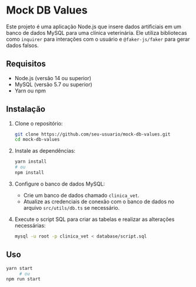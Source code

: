 # Mock DB Values

Este projeto é uma aplicação Node.js que insere dados artificiais em um banco de dados MySQL para uma clínica veterinária. Ele utiliza bibliotecas como `inquirer` para interações com o usuário e `@faker-js/faker` para gerar dados falsos.

## Requisitos

- Node.js (versão 14 ou superior)
- MySQL (versão 5.7 ou superior)
- Yarn ou npm

## Instalação

1. Clone o repositório:

   ```sh
   git clone https://github.com/seu-usuario/mock-db-values.git
   cd mock-db-values
   ```

2. Instale as dependências:

   ```sh
   yarn install
   # ou
   npm install
   ```

3. Configure o banco de dados MySQL:

   - Crie um banco de dados chamado `clinica_vet`.
   - Atualize as credenciais de conexão com o banco de dados no arquivo `src/utils/db.ts` se necessário.

4. Execute o script SQL para criar as tabelas e realizar as alterações necessárias:
   ```sh
   mysql -u root -p clinica_vet < database/script.sql
   ```

## Uso

```sh
yarn start
	 # ou
npm run start
```
